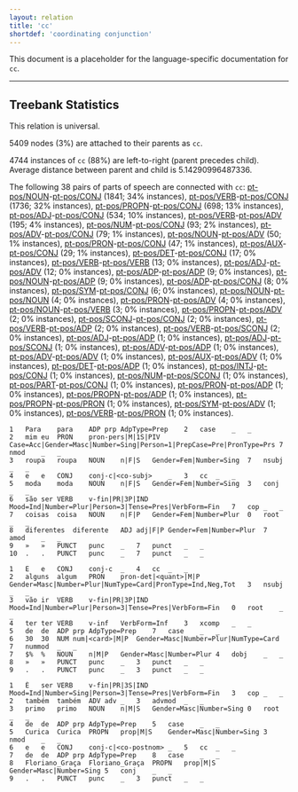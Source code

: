 ```yaml
---
layout: relation
title: 'cc'
shortdef: 'coordinating conjunction'
---
```


This document is a placeholder for the language-specific documentation
for `cc`.

--------------------------------------------------------------------------------

## Treebank Statistics

This relation is universal.

5409 nodes (3%) are attached to their parents as `cc`.

4744 instances of `cc` (88%) are left-to-right (parent precedes child).
Average distance between parent and child is 5.14290996487336.

The following 38 pairs of parts of speech are connected with `cc`: [pt-pos/NOUN]()-[pt-pos/CONJ]() (1841; 34% instances), [pt-pos/VERB]()-[pt-pos/CONJ]() (1736; 32% instances), [pt-pos/PROPN]()-[pt-pos/CONJ]() (698; 13% instances), [pt-pos/ADJ]()-[pt-pos/CONJ]() (534; 10% instances), [pt-pos/VERB]()-[pt-pos/ADV]() (195; 4% instances), [pt-pos/NUM]()-[pt-pos/CONJ]() (93; 2% instances), [pt-pos/ADV]()-[pt-pos/CONJ]() (79; 1% instances), [pt-pos/NOUN]()-[pt-pos/ADV]() (50; 1% instances), [pt-pos/PRON]()-[pt-pos/CONJ]() (47; 1% instances), [pt-pos/AUX]()-[pt-pos/CONJ]() (29; 1% instances), [pt-pos/DET]()-[pt-pos/CONJ]() (17; 0% instances), [pt-pos/VERB]()-[pt-pos/VERB]() (13; 0% instances), [pt-pos/ADJ]()-[pt-pos/ADV]() (12; 0% instances), [pt-pos/ADP]()-[pt-pos/ADP]() (9; 0% instances), [pt-pos/NOUN]()-[pt-pos/ADP]() (9; 0% instances), [pt-pos/ADP]()-[pt-pos/CONJ]() (8; 0% instances), [pt-pos/SYM]()-[pt-pos/CONJ]() (6; 0% instances), [pt-pos/NOUN]()-[pt-pos/NOUN]() (4; 0% instances), [pt-pos/PRON]()-[pt-pos/ADV]() (4; 0% instances), [pt-pos/NOUN]()-[pt-pos/VERB]() (3; 0% instances), [pt-pos/PROPN]()-[pt-pos/ADV]() (2; 0% instances), [pt-pos/SCONJ]()-[pt-pos/CONJ]() (2; 0% instances), [pt-pos/VERB]()-[pt-pos/ADP]() (2; 0% instances), [pt-pos/VERB]()-[pt-pos/SCONJ]() (2; 0% instances), [pt-pos/ADJ]()-[pt-pos/ADP]() (1; 0% instances), [pt-pos/ADJ]()-[pt-pos/SCONJ]() (1; 0% instances), [pt-pos/ADV]()-[pt-pos/ADP]() (1; 0% instances), [pt-pos/ADV]()-[pt-pos/ADV]() (1; 0% instances), [pt-pos/AUX]()-[pt-pos/ADV]() (1; 0% instances), [pt-pos/DET]()-[pt-pos/ADP]() (1; 0% instances), [pt-pos/INTJ]()-[pt-pos/CONJ]() (1; 0% instances), [pt-pos/NUM]()-[pt-pos/SCONJ]() (1; 0% instances), [pt-pos/PART]()-[pt-pos/CONJ]() (1; 0% instances), [pt-pos/PRON]()-[pt-pos/ADP]() (1; 0% instances), [pt-pos/PROPN]()-[pt-pos/ADP]() (1; 0% instances), [pt-pos/PROPN]()-[pt-pos/PRON]() (1; 0% instances), [pt-pos/SYM]()-[pt-pos/ADV]() (1; 0% instances), [pt-pos/VERB]()-[pt-pos/PRON]() (1; 0% instances).


~~~ conllu
1	Para	para	ADP	prp	AdpType=Prep	2	case	_	_
2	mim	eu	PRON	pron-pers|M|1S|PIV	Case=Acc|Gender=Masc|Number=Sing|Person=1|PrepCase=Pre|PronType=Prs	7	nmod	_	_
3	roupa	roupa	NOUN	n|F|S	Gender=Fem|Number=Sing	7	nsubj	_	_
4	e	e	CONJ	conj-c|<co-subj>	_	3	cc	_	_
5	moda	moda	NOUN	n|F|S	Gender=Fem|Number=Sing	3	conj	_	_
6	são	ser	VERB	v-fin|PR|3P|IND	Mood=Ind|Number=Plur|Person=3|Tense=Pres|VerbForm=Fin	7	cop	_	_
7	coisas	coisa	NOUN	n|F|P	Gender=Fem|Number=Plur	0	root	_	_
8	diferentes	diferente	ADJ	adj|F|P	Gender=Fem|Number=Plur	7	amod	_	_
9	»	»	PUNCT	punc	_	7	punct	_	_
10	.	.	PUNCT	punc	_	7	punct	_	_

~~~


~~~ conllu
1	E	e	CONJ	conj-c	_	4	cc	_	_
2	alguns	algum	PRON	pron-det|<quant>|M|P	Gender=Masc|Number=Plur|NumType=Card|PronType=Ind,Neg,Tot	3	nsubj	_	_
3	vão	ir	VERB	v-fin|PR|3P|IND	Mood=Ind|Number=Plur|Person=3|Tense=Pres|VerbForm=Fin	0	root	_	_
4	ter	ter	VERB	v-inf	VerbForm=Inf	3	xcomp	_	_
5	de	de	ADP	prp	AdpType=Prep	7	case	_	_
6	30	30	NUM	num|<card>|M|P	Gender=Masc|Number=Plur|NumType=Card	7	nummod	_	_
7	$%	%	NOUN	n|M|P	Gender=Masc|Number=Plur	4	dobj	_	_
8	»	»	PUNCT	punc	_	3	punct	_	_
9	.	.	PUNCT	punc	_	3	punct	_	_

~~~


~~~ conllu
1	É	ser	VERB	v-fin|PR|3S|IND	Mood=Ind|Number=Sing|Person=3|Tense=Pres|VerbForm=Fin	3	cop	_	_
2	também	também	ADV	adv	_	3	advmod	_	_
3	primo	primo	NOUN	n|M|S	Gender=Masc|Number=Sing	0	root	_	_
4	de	de	ADP	prp	AdpType=Prep	5	case	_	_
5	Curica	Curica	PROPN	prop|M|S	Gender=Masc|Number=Sing	3	nmod	_	_
6	e	e	CONJ	conj-c|<co-postnom>	_	5	cc	_	_
7	de	de	ADP	prp	AdpType=Prep	8	case	_	_
8	Floriano_Graça	Floriano_Graça	PROPN	prop|M|S	Gender=Masc|Number=Sing	5	conj	_	_
9	.	.	PUNCT	punc	_	3	punct	_	_

~~~


